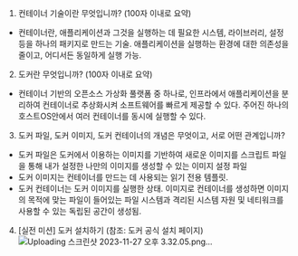 1. 컨테이너 기술이란 무엇입니까? (100자 이내로 요약)
- 컨테이너란, 애플리케이션과 그것을 실행하는 데 필요한 시스템, 라이브러리, 설정 등을 하나의 패키지로 만드는 기술. 애플리케이션을 실행하는 환경에 대한 의존성을 줄이고, 어디서든 동일하게 실행 가능.
  
2. 도커란 무엇입니까? (100자 이내로 요약)
- 컨테이너 기반의 오픈소스 가상화 풀랫폼 중 하나로, 인프라에서 애플리케이션을 분리하여 컨테이너로 추상화시켜 소프트웨어를 빠르게 제공할 수 있다. 주어진 하나의 호스트OS안에서 여러 컨테이너를 동시에 실행할 수 있다.

3. 도커 파일, 도커 이미지, 도커 컨테이너의 개념은 무엇이고, 서로 어떤 관계입니까?
- 도커 파일은 도커에서 이용하는 이미지를 기반하여 새로운 이미지를 스크립트 파일을 통해 내가 설정한 나만의 이미지를 생성할 수 있는 이미지 설정 파일
- 도커 이미지는 컨테이너를 만드는 데 사용되는 읽기 전용 템플릿.
- 도커 컨테이너는 도커 이미지를 실행한 상태. 이미지로 컨테이너를 생성하면 이미지의 목적에 맞는 파일이 들어있는 파일 시스템과 격리된 시스템 자원 및 네티워크를 사용할 수 있는 독립된 공간이 생성됨.

4. [실전 미션] 도커 설치하기 (참조: 도커 공식 설치 페이지)
![Uploading 스크린샷 2023-11-27 오후 3.32.05.png…]()
